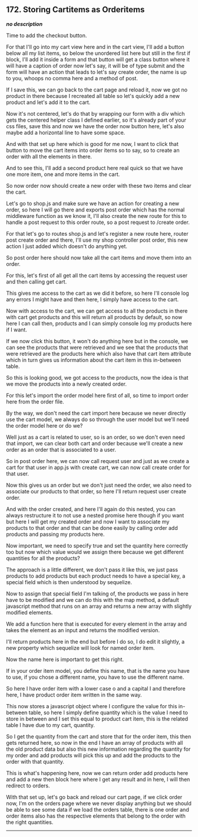 ## 172. Storing Cartitems as Orderitems

<strong><em>no description</em></strong>

Time to add the checkout button. 

For that I'll go into my cart view here and in the cart view, I'll add a button
below all my list items, so below the unordered list here but still in the first
if block, I'll add it inside a form and that button will get a class button
where it will have a caption of order now let's say, it will be of type submit
and the form will have an action that leads to let's say create order, the name
is up to you, whoops no comma here and a method of post. 

If I save this, we can go back to the cart page and reload it, now we got no
product in there because I recreated all table so let's quickly add a new
product and let's add it to the cart. 

Now it's not centered, let's do that by wrapping our form with a div which gets
the centered helper class I defined earlier, so it's already part of your css
files, save this and now we have the order now button here, let's also maybe add
a horizontal line to have some space. 

And with that set up here which is good for me now, I want to click that button
to move the cart items into order items so to say, so to create an order with
all the elements in there. 

And to see this, I'll add a second product here real quick so that we have one
more item, one and more items in the cart. 

So now order now should create a new order with these two items and clear the
cart. 

Let's go to shop.js and make sure we have an action for creating a new order, so
here I will go there and exports post order which has the normal middleware
function as we know it, I'll also create the new route for this to handle a post
request to this order route, so a post request to /create order. 

For that let's go to routes shop.js and let's register a new route here, router
post create order and there, I'll use my shop controller post order, this new
action I just added which doesn't do anything yet. 

So post order here should now take all the cart items and move them into an
order. 

For this, let's first of all get all the cart items by accessing the request
user and then calling get cart. 

This gives me access to the cart as we did it before, so here I'll console log
any errors I might have and then here, I simply have access to the cart. 

Now with access to the cart, we can get access to all the products in there with
cart get products and this will return all products by default, so now here I
can call then, products and I can simply console log my products here if I want.


If we now click this button, it won't do anything here but in the console, we
can see the products that were retrieved and we see that the products that were
retrieved are the products here which also have that cart item attribute which
in turn gives us information about the cart item in this in-between table. 

So this is looking good, we got access to the products, now the idea is that we
move the products into a newly created order. 

For this let's import the order model here first of all, so time to import order
here from the order file. 

By the way, we don't need the cart import here because we never directly use the
cart model, we always do so through the user model but we'll need the order
model here or do we? 

Well just as a cart is related to user, so is an order, so we don't even need
that import, we can clear both cart and order because we'll create a new order
as an order that is associated to a user. 

So in post order here, we can now call request user and just as we create a cart
for that user in app.js with create cart, we can now call create order for that
user. 

Now this gives us an order but we don't just need the order, we also need to
associate our products to that order, so here I'll return request user create
order. 

And with the order created, and here I'll again do this nested, you can always
restructure it to not use a nested promise here though if you want but here I
will get my created order and now I want to associate my products to that order
and that can be done easily by calling order add products and passing my
products here. 

Now important, we need to specify true and set the quantity here correctly too
but now which value would we assign there because we get different quantities
for all the products? 

The approach is a little different, we don't pass it like this, we just pass
products to add products but each product needs to have a special key, a special
field which is then understood by sequelize. 

Now to assign that special field I'm talking of, the products we pass in here
have to be modified and we can do this with the map method, a default javascript
method that runs on an array and returns a new array with slightly modified
elements. 

We add a function here that is executed for every element in the array and takes
the element as an input and returns the modified version. 

I'll return products here in the end but before I do so, I do edit it slightly,
a new property which sequelize will look for named order item. 

Now the name here is important to get this right. 

If in your order item model, you define this name, that is the name you have to
use, if you chose a different name, you have to use the different name. 

So here I have order item with a lower case o and a capital I and therefore
here, I have product order item written in the same way. 

This now stores a javascript object where I configure the value for this
in-between table, so here I simply define quantity which is the value I need to
store in between and I set this equal to product cart item, this is the related
table I have due to my cart, quantity. 

So I get the quantity from the cart and store that for the order item, this then
gets returned here,  so now in the end I have an array of products with all the
old product data but also this new information regarding the quantity for my
order and add products will pick this up and add the products to the order with
that quantity. 

This is what's happening here, now we can return order add products here and add
a new then block here where I get any result and in here, I will then redirect
to orders. 

With that set up, let's go back and reload our cart page, if we click order now,
I'm on the orders page where we never display anything but we should be able to
see some data if we load the orders table, there is one order and order items
also has the respective elements that belong to the order with the right
quantities. 

---